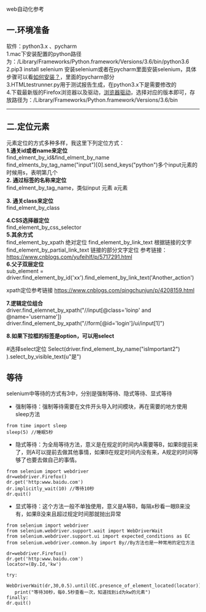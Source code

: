 web自动化参考
## 一.环境准备

软件：python3.x 、pycharm   
1.mac下安装配置的python路径为：/Library/Frameworks/Python.framework/Versions/3.6/bin/python3.6   
2.pip3 install selenium 安装selenium或者在pycharm里面安装selenium，具体步骤可以看[如何安装？](https://github.com/GongK/APPIUM)，里面的pycharm部分      
3.HTMLtestrunner.py用于测试报告生成，在python3.x下是需要修改的   
4.下载最新版的Firefox浏览器以及驱动，[浏览器驱动](https://github.com/mozilla/geckodriver/releases)，选择对应的版本即可，存放路径为：/Library/Frameworks/Python.framework/Versions/3.6/bin   

---
## 二.定位元素
元素定位的方式多种多样，我这里下列定位方式：   
**1.通关id或者name来定位**     
find_elment_by_id&find_elment_by_name   
find_elments_by_tag_name("input")[0].send_keys("python")多个input元素的时候用s，表明第几个    
**2. 通过标签的名称来定位**     
find_elment_by_tag_name，类似input 元素 a元素       

**3. 通关class来定位**    
find_elment_by_class 

**4.CSS选择器定位**   
find_element_by_css_selector   
**5.其余方式**   
find_element_by_xpath  绝对定位
find_element_by_link_text 根据链接的文字
find_element_by_partial_link_text   链接的部分文字定位
参考链接：
https://www.cnblogs.com/yufeihlf/p/5717291.html   
**6.父子双层定位**      
sub_element = driver.find_element_by_id('xx').find_element_by_link_text('Another_action')

xpath定位参考链接
https://www.cnblogs.com/qingchunjun/p/4208159.html

**7.逻辑定位组合**   
driver.find_elemnet_by_xpath("//input[@class='loinp' and @name='username'])
driver.find_element_by_xpath("//form[@id='login']/ui/input[1]")

**8.如果下拉框的标签是option，可以用select**   
 
 
  #选择select定位
        Select(driver.find_element_by_name("isImportant2")
               ).select_by_visible_text(u"是")   
## 等待   
selenium中等待的方式有3中，分别是强制等待、隐式等待、显式等待    

- 强制等待：强制等待需要在文件开头导入时间模块，再在需要的地方使用sleep方法
```
from time import sleep
sleep(5) //睡眠5秒

```
- 隐式等待：为全局等待方法，意义是在规定的时间内A需要等B，如果B提前来了，则A可以提前去做其他事情，如果B在规定时间内没有来，A规定的时间等够了也要去做自己的事情。

```
from selenium import webdriver
dr=webdriver.Firefox()
dr.get('http:www.baidu.com')
dr.implicitly_wait(10) //等待10秒
dr.quit()
```
- 显式等待：这个方法一般不单独使用，意义是A等B，每隔x秒看一眼B来没有，如果B没来且超过规定时间那就抛出异常

```
from selenium import webdriver
from selenium.webdriver.support.wait import WebDriverWait
from selenium.webdriver.support.ui import expected_conditions as EC
from selenium.webdriver.common.by import By//By方法也是一种常用的定位方法 

dr=webdriver.Firefox()
dr.get('http:www.baidu.com')
locator=(By.Id,'kw')

try:
   WebDriverWait(dr,30,0.5).until(EC.presence_of_element_located(locator))
   print("等待30秒，每0.5秒查看一次，知道找到id为kw的元素")
finally:
dr.quit()
